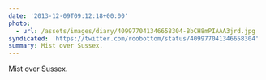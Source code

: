```yaml
---
date: '2013-12-09T09:12:18+00:00'
photo:
  - url: /assets/images/diary/409977041346658304-BbCH8mPIAAA3jrd.jpg
syndicated: 'https://twitter.com/roobottom/status/409977041346658304'
summary: Mist over Sussex.
---
```

Mist over Sussex. 
